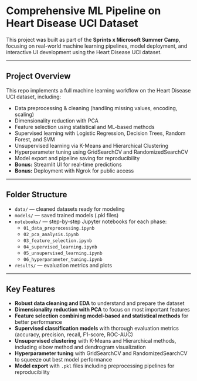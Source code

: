 # Comprehensive ML Pipeline on Heart Disease UCI Dataset

This project was built as part of the **Sprints x Microsoft Summer Camp**, focusing on real-world machine learning pipelines, model deployment, and interactive UI development using the Heart Disease UCI dataset.

---

## Project Overview

This repo implements a full machine learning workflow on the Heart Disease UCI dataset, including:

- Data preprocessing & cleaning (handling missing values, encoding, scaling)  
- Dimensionality reduction with PCA  
- Feature selection using statistical and ML-based methods  
- Supervised learning with Logistic Regression, Decision Trees, Random Forest, and SVM  
- Unsupervised learning via K-Means and Hierarchical Clustering  
- Hyperparameter tuning using GridSearchCV and RandomizedSearchCV  
- Model export and pipeline saving for reproducibility  
- **Bonus:** Streamlit UI for real-time predictions  
- **Bonus:** Deployment with Ngrok for public access  

---

## Folder Structure

- `data/` — cleaned datasets ready for modeling  
- `models/` — saved trained models (.pkl files)  
- `notebooks/` — step-by-step Jupyter notebooks for each phase:  
  - `01_data_preprocessing.ipynb`  
  - `02_pca_analysis.ipynb`  
  - `03_feature_selection.ipynb`  
  - `04_supervised_learning.ipynb`  
  - `05_unsupervised_learning.ipynb`  
  - `06_hyperparameter_tuning.ipynb`  
- `results/` — evaluation metrics and plots  

---


## Key Features

* **Robust data cleaning and EDA** to understand and prepare the dataset
* **Dimensionality reduction with PCA** to focus on most important features
* **Feature selection combining model-based and statistical methods** for better performance
* **Supervised classification models** with thorough evaluation metrics (accuracy, precision, recall, F1-score, ROC-AUC)
* **Unsupervised clustering** with K-Means and Hierarchical methods, including elbow method and dendrogram visualization
* **Hyperparameter tuning** with GridSearchCV and RandomizedSearchCV to squeeze out best model performance
* **Model export** with `.pkl` files including preprocessing pipelines for reproducibility

